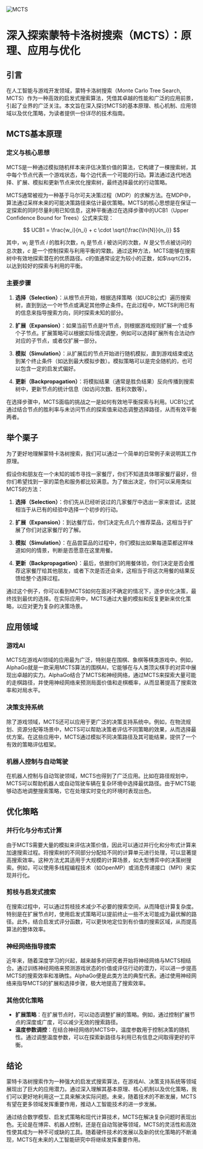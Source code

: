 ![MCTS](ML/MCTS/MCTS.jpg)
# 深入探索蒙特卡洛树搜索（MCTS）：原理、应用与优化

## 引言

在人工智能与游戏开发领域，蒙特卡洛树搜索（Monte Carlo Tree Search, MCTS）作为一种高效的启发式搜索算法，凭借其卓越的性能和广泛的应用前景，引起了业界的广泛关注。本文旨在深入探讨MCTS的基本原理、核心机制、应用领域以及优化策略，为读者提供一份详尽的技术指南。

## MCTS基本原理

### 定义与核心思想

MCTS是一种通过模拟随机样本来评估决策价值的算法，它构建了一棵搜索树，其中每个节点代表一个游戏状态，每个边代表一个可能的行动。算法通过迭代地选择、扩展、模拟和更新节点来优化搜索树，最终选择最优的行动策略。

MCTS通常被视为一种基于马尔可夫决策过程（MDP）的求解方法。在MDP中，算法通过采样未来的可能决策路径来估计最优策略。MCTS的核心思想是在保证一定探索的同时尽量利用已知信息，这种平衡通过在选择步骤中的UCB1（Upper Confidence Bound for Trees）公式来实现：

$$
UCB1 = \frac{w_i}{n_i} + c \cdot \sqrt{\frac{\ln{N}}{n_i}}
$$

其中，$w_i$ 是节点 $i$ 的胜利次数，$n_i$ 是节点 $i$ 被访问的次数，$N$ 是父节点被访问的总次数，$c$ 是一个控制探索与利用平衡的常数。通过这种方法，MCTS能够在搜索树中有效地探索潜在的优质路径。$c$的值通常设定为较小的正数，如$\sqrt{2}$，以达到较好的探索与利用的平衡。

### 主要步骤

1. **选择（Selection）**：从根节点开始，根据选择策略（如UCB公式）遍历搜索树，直到到达一个叶节点或满足其他停止条件。在此过程中，MCTS利用已有的信息来指导搜索方向，同时探索未知的部分。

2. **扩展（Expansion）**：如果当前节点是叶节点，则根据游戏规则扩展一个或多个子节点。扩展策略可以根据实际情况调整，例如可以选择扩展所有合法动作对应的子节点，或者仅扩展一部分。

3. **模拟（Simulation）**：从扩展后的节点开始进行随机模拟，直到游戏结束或达到某个终止条件（如达到最大模拟步数）。模拟策略可以是完全随机的，也可以包含一定的启发式偏好。

4. **更新（Backpropagation）**：将模拟结果（通常是胜负结果）反向传播到搜索树中，更新节点的统计信息（如访问次数、胜利次数等）。

在选择步骤中，MCTS面临的挑战之一是如何有效地平衡探索与利用。UCB1公式通过结合节点的胜利率与未访问节点的探索值来动态调整选择路径，从而有效平衡两者。

## 举个栗子

为了更好地理解蒙特卡洛树搜索，我们可以通过一个简单的日常例子来说明其工作原理。

假设你和朋友在一个未知的城市寻找一家餐厅，你们不知道具体哪家餐厅最好，但你们希望找到一家的菜色和服务都比较满意。为了做出决定，你们可以采用类似MCTS的方法：

1. **选择（Selection）**：你们先从已经听说过的几家餐厅中选出一家来尝试，这就相当于从已有的经验中选择一个初步的行动。

2. **扩展（Expansion）**：到达餐厅后，你们决定先点几个推荐菜品，这相当于扩展了你们对这家餐厅的了解。

3. **模拟（Simulation）**：在品尝菜品的过程中，你们模拟出如果每道菜都这样味道如何的情景，判断是否愿意在这里用餐。

4. **更新（Backpropagation）**：最后，依据你们的用餐体验，你们决定是否会推荐这家餐厅给其他朋友，或者下次是否还会来，这相当于将这次用餐的结果反馈给整个选择过程。

通过这个例子，你可以看到MCTS如何在面对不确定的情况下，逐步优化决策，最终找到最优的选择。在实际应用中，MCTS通过大量的模拟和反复更新来优化策略，以应对更为复杂的决策场景。

## 应用领域

### 游戏AI

MCTS在游戏AI领域的应用最为广泛，特别是在围棋、象棋等棋类游戏中。例如，AlphaGo就是一款采用MCTS算法的围棋AI，它能够在与人类顶尖棋手的对弈中展现出卓越的实力。AlphaGo结合了MCTS和神经网络，通过MCTS来探索大量可能的走棋路径，并使用神经网络来预测局面价值和走棋概率，从而显著提高了搜索效率和对局水平。

### 决策支持系统

除了游戏领域，MCTS还可以应用于更广泛的决策支持系统中。例如，在物流规划、资源分配等场景中，MCTS可以帮助决策者评估不同策略的效果，从而选择最优方案。在这些应用中，MCTS通过模拟不同决策路径及其可能结果，提供了一个有效的策略评估框架。

### 机器人控制与自动驾驶

在机器人控制与自动驾驶领域，MCTS也得到了广泛应用。比如在路径规划中，MCTS可以帮助机器人或自动驾驶车辆在复杂环境中选择最优路径。由于MCTS能够动态地调整搜索策略，它在处理实时变化的环境时表现出色。

## 优化策略

### 并行化与分布式计算

由于MCTS需要大量的模拟来评估决策价值，因此可以通过并行化和分布式计算来加速搜索过程。将搜索树的不同部分分配给不同的计算单元进行处理，可以显著提高搜索效率。这种方法尤其适用于大规模的计算场景，如大型博弈中的决策树搜索。例如，可以使用多线程编程技术（如OpenMP）或消息传递接口（MPI）来实现并行化。

### 剪枝与启发式搜索

在搜索过程中，可以通过剪枝技术减少不必要的搜索空间，从而降低计算复杂度。特别是在扩展节点时，使用启发式策略可以提前终止一些不太可能成为最优解的路径。此外，结合启发式评分函数，可以更快地定位到有价值的搜索区域，从而提高算法的整体效率。

### 神经网络指导搜索

近年来，随着深度学习的兴起，越来越多的研究者开始将神经网络与MCTS相结合。通过训练神经网络来预测游戏状态的价值或评估行动的潜力，可以进一步提高MCTS的搜索效率和准确性。AlphaGo便是此类方法的典型代表。通过使用神经网络来指导MCTS的扩展和选择步骤，极大地提高了搜索效率。

### 其他优化策略

- **扩展策略**：在扩展节点时，可以动态调整扩展的策略。例如，通过控制扩展节点的深度或广度，可以减少无效的搜索路径。
- **温度参数调控**：在结合神经网络的MCTS中，温度参数用于控制决策的随机性。通过调整温度参数，可以在探索新路径与利用已有信息之间取得更好的平衡。

## 结论

蒙特卡洛树搜索作为一种强大的启发式搜索算法，在游戏AI、决策支持系统等领域展现出了巨大的应用潜力。通过深入理解其基本原理、核心机制以及优化策略，我们可以更好地利用这一工具来解决实际问题。未来，随着技术的不断发展，MCTS有望在更多领域发挥重要作用，推动人工智能技术的进一步发展。

通过结合数学模型、启发式策略和现代计算技术，MCTS在解决复杂问题时表现出色。无论是在博弈、机器人控制，还是在自动驾驶等领域，MCTS的灵活性和高效性使其成为一种不可或缺的工具。随着硬件技术的发展以及新的优化策略的不断涌现，MCTS在未来的人工智能研究中将继续发挥重要作用。